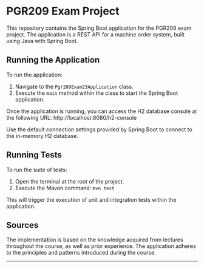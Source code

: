 # PGR209 Exam Project

This repository contains the Spring Boot application for the PGR209 exam project. The application is a REST API for a machine order system, built using Java with Spring Boot.

## Running the Application

To run the application:

1. Navigate to the `Pgr209Exam23Application` class.
2. Execute the `main` method within the class to start the Spring Boot application.

Once the application is running, you can access the H2 database console at the following URL:
http://localhost:8080/h2-console

Use the default connection settings provided by Spring Boot to connect to the in-memory H2 database.

## Running Tests

To run the suite of tests:

1. Open the terminal at the root of the project.
2. Execute the Maven command:
`mvn test`


This will trigger the execution of unit and integration tests within the application.

## Sources

The implementation is based on the knowledge acquired from lectures throughout the course, as well as prior experience. The application adheres to the principles and patterns introduced during the course.

---


